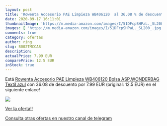 ```yaml
---
layout: post
title: 'Rowenta Accesorio PAE Limpieza WB406120  al 36.08 % de descuento'
date: 2020-09-17 16:11:01
thumbnailImage: 'https://m.media-amazon.com/images/I/51DFcpSHPaL._SL200_.jpg'
images: [ 'https://m.media-amazon.com/images/I/51DFcpSHPaL._SL200_.jpg' ]
comments: true
category: ofertas
author: ring
slug: B002TMCCA8
description:
actualPrice: 7.99 EUR
comparePrice: 12.5 EUR
inStock: true
---
```


Está [Rowenta Accesorio PAE Limpieza WB406120 Bolsa ASP.WONDERBAG  Textil  azul](https://www.amazon.com/dp/B002TMCCA8/?tag=redken08-20) con 36.08 de descuento por 7.99 EUR (original: 12.5 EUR) en el siguiente enlace!

[![](https://m.media-amazon.com/images/I/51DFcpSHPaL._SL200_.jpg)](https://www.amazon.com/dp/B002TMCCA8/?tag=redken08-20)

[Ver la oferta!!](https://www.amazon.com/dp/B002TMCCA8/?tag=redken08-20)

[Consulta otras ofertas en nuestro canal de telegram](https://t.me/s/ofertas25)
